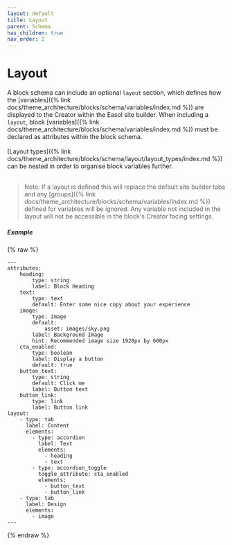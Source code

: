 ```yaml
---
layout: default
title: Layout
parent: Schema
has_children: true
nav_order: 2
---
```


# Layout

A block schema can include an optional `layout` section, which defines how the [variables]({% link docs/theme_architecture/blocks/schema/variables/index.md %}) are displayed to the Creator within the Easol site builder. When including a `layout`, block [variables]({% link docs/theme_architecture/blocks/schema/variables/index.md %}) must be declared as attributes within the block schema.
<br><br>
[Layout types]({% link docs/theme_architecture/blocks/schema/layout/layout_types/index.md %}) can be nested in order to organise block variables further.
<br><br>
> Note: If a layout is defined this will replace the default site builder tabs and any [groups]({% link docs/theme_architecture/blocks/schema/variables/index.md %}) defined for variables will be ignored. Any variable not included in the layout will not be accessible in the block's Creator facing settings.

##### Example
{% raw %}
```
---
attributes:
    heading:
        type: string
        label: Block Heading
    text:
        type: text
        default: Enter some nice copy about your experience
    image:
        type: image
        default:
            asset: images/sky.png
        label: Background Image
        hint: Recommended image size 1920px by 600px
    cta_enabled:
        type: boolean
        label: Display a button
        default: true
    button_text:
        type: string
        default: Click me
        label: Button text
    button_link:
        type: link
        label: Button link
layout:
    - type: tab
      label: Content
      elements: 
        - type: accordion
          label: Text
          elements:
            - heading
            - text
        - type: accordion_toggle
          toggle_attribute: cta_enabled
          elements:
            - button_text
            - button_link
    - type: tab
      label: Design
      elements:
        - image
---
```
{% endraw %}